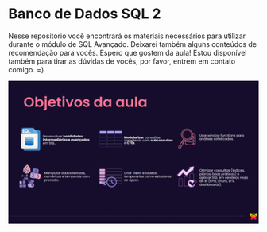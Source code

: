 # Banco de Dados SQL 2

Nesse repositório você encontrará os materiais necessários para utilizar durante o módulo de SQL Avançado. Deixarei também alguns conteúdos de recomendação para vocês. Espero que gostem da aula! Estou disponível também para tirar as dúvidas de vocês, por favor, entrem em contato comigo. =)

![Objetivos da aula](objetivos.PNG)
